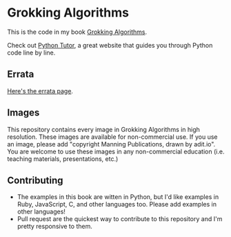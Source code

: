 # Grokking Algorithms

This is the code in my book [Grokking Algorithms](https://www.manning.com/bhargava).

Check out [Python Tutor](http://pythontutor.com/), a great website that guides you through Python code line by line.

## Errata

[Here's the errata page](http://adit.io/errata.html).

## Images

This repository contains every image in Grokking Algorithms in high resolution. These images are available for non-commercial use. If you use an image, please add "copyright Manning Publications, drawn by adit.io". You are welcome to use these images in any non-commercial education (i.e. teaching materials, presentations, etc.)

## Contributing

- The examples in this book are witten in Python, but I'd like examples in Ruby, JavaScript, C, and other languages too. Please add examples in other languages!
- Pull request are the quickest way to contribute to this repository and I'm pretty responsive to them.
